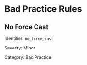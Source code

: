 # Bad Practice Rules

## No Force Cast

Identifier: `no_force_cast`

Severity: Minor

Category: Bad Practice



